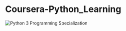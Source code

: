 # Coursera-Python_Learning
![Python 3 Programming Specialization](https://www.coursera.org/specializations/python-3-programming)